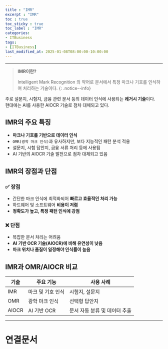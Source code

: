 ```yaml
---
title : "IMR"
excerpt : "IMR"
toc : true
toc_sticky : true
toc_label : "IMR"
categories:
- ITBusiness
tags:
- [ITBusiness]
last_modified_at: 2025-01-08T08:00:00-10:00:00
---
```

  
---
  
> **IMR이란?**  
>
> Intelligent Mark Recognition 의 약어로 문서에서 특정 마크나 기호를 인식하여 처리하는 기술이다. 
{: .notice--info}  

  주로 설문지, 시험지, 금융 관련 문서 등의 데이터 인식에 사용되는 **레거시 기술**이다.  
  현대에는 AI를 사용한 AIOCR 기술로 점차 대체되고 있다.
  
## IMR의 주요 특징
- **마크나 기호를 기반으로 데이터 인식**  
- `OMR(광학 마크 인식)`과 유사하지만, 보다 지능적인 패턴 분석 적용
- 설문지, 시험 답안지, 금융 서류 처리 등에 사용됨
- AI 기반의 AIOCR 기술 발전으로 점차 대체되고 있음
  
## IMR의 장점과 단점
  
### ✅ 장점
- 간단한 마크 인식에 최적화되어 **빠르고 효율적인 처리 가능**  
- 하드웨어 및 소프트웨어 **비용이 저렴**  
- **정확도가 높고, 특정 패턴 인식에 강점**  
  
### ❌ 단점
- 복잡한 문서 처리는 어려움
- **AI 기반 OCR 기술(AIOCR)에 비해 유연성이 낮음**  
- **마크 위치나 품질이 일정해야 인식률이 높음**  
  
## IMR과 OMR/AIOCR 비교
  
| 기술 | 주요 기능 | 사용 사례 |
|------|---------|---------|
| IMR | 마크 및 기호 인식 | 시험지, 설문지 |
| OMR | 광학 마크 인식 | 선택형 답안지 |
| AIOCR | AI 기반 OCR | 문서 자동 분류 및 데이터 추출 |

---
  
# 연결문서
